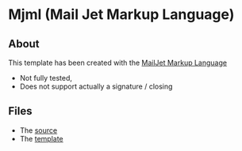 # Mjml (Mail Jet Markup Language)

## About

This template has been created with the [MailJet Markup Language](https://mjml.io/try-it-live/)

  * Not fully tested,
  * Does not support actually a signature / closing

## Files

  * The [source](mjml.mjml)
  * The [template](mjml.html)
